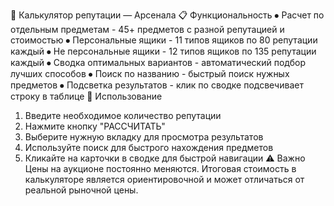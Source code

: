 🧮 Калькулятор репутации — Арсенала
📋 Функциональность
⦁	Расчет по отдельным предметам - 45+ предметов с разной репутацией и стоимостью
⦁	Персональные ящики - 11 типов ящиков по 80 репутации каждый
⦁	Не персональные ящики - 12 типов ящиков по 135 репутации каждый
⦁	Сводка оптимальных вариантов - автоматический подбор лучших способов
⦁	Поиск по названию - быстрый поиск нужных предметов
⦁	Подсветка результатов - клик по сводке подсвечивает строку в таблице
🚀 Использование
1.	Введите необходимое количество репутации
2.	Нажмите кнопку "РАССЧИТАТЬ"
3.	Выберите нужную вкладку для просмотра результатов
4.	Используйте поиск для быстрого нахождения предметов
5.	Кликайте на карточки в сводке для быстрой навигации
⚠️ Важно
Цены на аукционе постоянно меняются. Итоговая стоимость в калькуляторе является ориентировочной и может отличаться от реальной рыночной цены.
